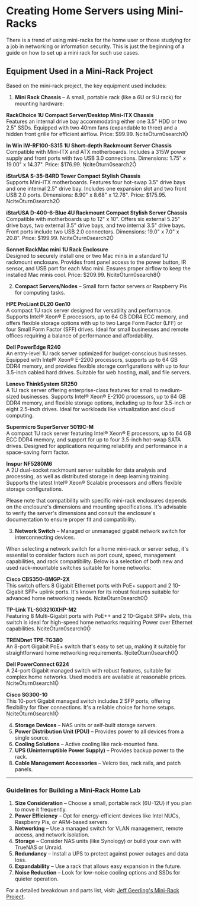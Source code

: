 # Creating Home Servers using Mini-Racks

There is a trend of using mini-racks for the home user or those studying for a job in networking or information security. This is just the beginning of a guide on how to set up a mini rack for such use cases.


## Equipment Used in a Mini-Rack Project  
Based on the mini-rack project, the key equipment used includes:  

1. **Mini Rack Chassis** – A small, portable rack (like a 6U or 9U rack) for mounting hardware:

**RackChoice 1U Compact Server/Desktop Mini-ITX Chassis**  
Features an internal drive bay accommodating either one 3.5" HDD or two 2.5" SSDs. Equipped with two 40mm fans (expandable to three) and a hidden front grille for efficient airflow. Price: $99.99. citeturn0search1

**In Win IW-RF100-S315 1U Short-depth Rackmount Server Chassis**  
Compatible with Mini-ITX and ATX motherboards. Includes a 315W power supply and front ports with two USB 3.0 connections. Dimensions: 1.75" x 19.00" x 14.37". Price: $176.99. citeturn0search2

**iStarUSA S-35-B4RD Tower Compact Stylish Chassis**  
Supports Mini-ITX motherboards. Features four hot-swap 3.5" drive bays and one internal 2.5" drive bay. Includes one expansion slot and two front USB 2.0 ports. Dimensions: 8.90" x 8.68" x 12.76". Price: $175.95. citeturn0search2

**iStarUSA D-400-6-Blue 4U Rackmount Compact Stylish Server Chassis**  
Compatible with motherboards up to 12" x 10". Offers six external 5.25" drive bays, two external 3.5" drive bays, and two internal 3.5" drive bays. Front ports include two USB 2.0 connectors. Dimensions: 19.0" x 7.0" x 20.8". Price: $199.99. citeturn0search2

**Sonnet RackMac mini 1U Rack Enclosure**  
Designed to securely install one or two Mac minis in a standard 1U rackmount enclosure. Provides front panel access to the power button, IR sensor, and USB port for each Mac mini. Ensures proper airflow to keep the installed Mac minis cool. Price: $209.99. citeturn0search8
   
2. **Compact Servers/Nodes** – Small form factor servers or Raspberry Pis for computing tasks.  

**HPE ProLiant DL20 Gen10**  
A compact 1U rack server designed for versatility and performance. Supports Intel® Xeon® E processors, up to 64 GB DDR4 ECC memory, and offers flexible storage options with up to two Large Form Factor (LFF) or four Small Form Factor (SFF) drives. Ideal for small businesses and remote offices requiring a balance of performance and affordability.

**Dell PowerEdge R240**  
An entry-level 1U rack server optimized for budget-conscious businesses. Equipped with Intel® Xeon® E-2200 processors, supports up to 64 GB DDR4 memory, and provides flexible storage configurations with up to four 3.5-inch cabled hard drives. Suitable for web hosting, mail, and file servers.

**Lenovo ThinkSystem SR250**  
A 1U rack server offering enterprise-class features for small to medium-sized businesses. Supports Intel® Xeon® E-2100 processors, up to 64 GB DDR4 memory, and flexible storage options, including up to four 3.5-inch or eight 2.5-inch drives. Ideal for workloads like virtualization and cloud computing.

**Supermicro SuperServer 5019C-M**  
A compact 1U rack server featuring Intel® Xeon® E processors, up to 64 GB ECC DDR4 memory, and support for up to four 3.5-inch hot-swap SATA drives. Designed for applications requiring reliability and performance in a space-saving form factor.

**Inspur NF5280M6**  
A 2U dual-socket rackmount server suitable for data analysis and processing, as well as distributed storage in deep learning training. Supports the latest Intel® Xeon® Scalable processors and offers flexible storage configurations. 

Please note that compatibility with specific mini-rack enclosures depends on the enclosure's dimensions and mounting specifications. It's advisable to verify the server's dimensions and consult the enclosure's documentation to ensure proper fit and compatibility. 

3. **Network Switch** – Managed or unmanaged gigabit network switch for interconnecting devices.  

When selecting a network switch for a home mini-rack or server setup, it's essential to consider factors such as port count, speed, management capabilities, and rack compatibility. Below is a selection of both new and used rack-mountable switches suitable for home networks:

**Cisco CBS350-8MGP-2X**  
This switch offers 8 Gigabit Ethernet ports with PoE+ support and 2 10-Gigabit SFP+ uplink ports. It's known for its robust features suitable for advanced home networking needs. citeturn0search0

**TP-Link TL-SG3210XHP-M2**  
Featuring 8 Multi-Gigabit ports with PoE++ and 2 10-Gigabit SFP+ slots, this switch is ideal for high-speed home networks requiring Power over Ethernet capabilities. citeturn0search0

**TRENDnet TPE-TG380**  
An 8-port Gigabit PoE+ switch that's easy to set up, making it suitable for straightforward home networking requirements. citeturn0search0

**Dell PowerConnect 6224**  
A 24-port Gigabit managed switch with robust features, suitable for complex home networks. Used models are available at reasonable prices. citeturn0search1

**Cisco SG300-10**  
This 10-port Gigabit managed switch includes 2 SFP ports, offering flexibility for fiber connections. It's a reliable choice for home setups. citeturn0search1


4. **Storage Devices** – NAS units or self-built storage servers.  
5. **Power Distribution Unit (PDU)** – Provides power to all devices from a single source.  
6. **Cooling Solutions** – Active cooling like rack-mounted fans.  
7. **UPS (Uninterruptible Power Supply)** – Provides backup power to the rack.  
8. **Cable Management Accessories** – Velcro ties, rack rails, and patch panels.  

---

### Guidelines for Building a Mini-Rack Home Lab  
1. **Size Consideration** – Choose a small, portable rack (6U-12U) if you plan to move it frequently.  
2. **Power Efficiency** – Opt for energy-efficient devices like Intel NUCs, Raspberry Pis, or ARM-based servers.  
3. **Networking** – Use a managed switch for VLAN management, remote access, and network isolation.  
4. **Storage** – Consider NAS units (like Synology) or build your own with TrueNAS or Unraid.  
5. **Redundancy** – Install a UPS to protect against power outages and data loss.  
6. **Expandability** – Use a rack that allows easy expansion in the future.  
7. **Noise Reduction** – Look for low-noise cooling options and SSDs for quieter operation.  

For a detailed breakdown and parts list, visit: [Jeff Geerling's Mini-Rack Project](https://www.jeffgeerling.com/blog/2025/project-mini-rack-compact-and-portable-homelabs).
